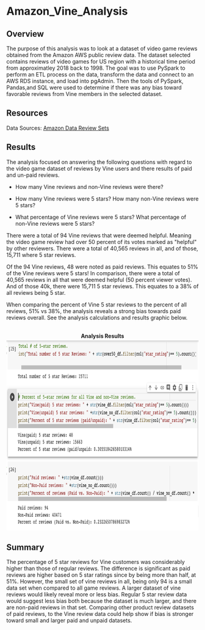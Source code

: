 # Amazon_Vine_Analysis

## Overview
The purpose of this analysis was to look at a dataset of video game reviews obtained from the Amazon AWS public review data.  The dataset selected contains reviews of video games for US region with a historical time period from approximatley 2018 back to 1998. The goal was to use PySpark to perform an ETL process on the data, transform the data and connect to an AWS RDS instance, and load into pgAdmin. Then the tools of PySpark, Pandas,and SQL were used to determine if there was any bias toward favorable reviews from Vine members in the selected dataset. 

## Resources
Data Sources: [Amazon Data Review Sets](https://s3.amazonaws.com/amazon-reviews-pds/tsv/amazon_reviews_us_Digital_Video_Games_v1_00.tsv.gz) 

## Results
The analysis focused on answering the following questions with regard to the video game dataset of reviews by Vine users and there results of paid and un-paid reviews.

- How many Vine reviews and non-Vine reviews were there?

- How many Vine reviews were 5 stars? How many non-Vine reviews were 5 stars?

- What percentage of Vine reviews were 5 stars? What percentage of non-Vine reviews were 5 stars?

There were a total of 94 Vine reviews that were deemed helpful. Meaning the video game review had over 50 percent of its votes marked as "helpful" by other reviewers. There were a total of 40,565 reviews in all, and of those, 15,711 where 5 star reviews. 

Of the 94 Vine reviews, 48 were noted as paid reviews. This equates to 51% of the Vine reviews were 5 stars! In comparison, there were a total of 40,565 reviews in all that were deemed helpful (50 percent viewer votes).  And of those 40k, there were 15,711 5 star reviews.  This equates to a 38% of all reviews being 5 star.  

When comparing the percent of Vine 5 star reviews to the percent of all reviews, 51% vs 38%, the analysis reveals a strong bias towards paid reviews overall. See the analysis calculations and results graphic below.

<p align="center">
    <br>  <b> Analysis Results</b>  </br>
<img src="https://github.com/dfwdamon/Amazon_Vine_Analysis/blob/main/Reviews.png" width="625" height="500"/>

## Summary
The percentage of 5 star reviews for Vine customers was considerably higher than those of regular reviews.  The difference is significant as paid reviews are higher based on 5 star ratings since by being more than half, at 51%.  However, the  small set of vine reviews in all, being only 94 is a small data set when compared to all game reviews.  A larger dataset of vine reviews would likely reveal more or less bias.  Regular 5 star review data would suggest less bias both because the dataset is much larger, and there are non-paid reviews in that set.  Comparing other product review datasets of paid reviews, to the Vine review data could help show if bias is stronger toward small and larger paid and unpaid datasets.
